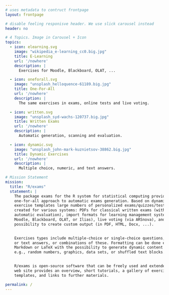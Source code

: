 ```yaml
---
# uses metadata to contruct frontpage
layout: frontpage

# disable feeling responisve header. We use slick carousel instead
header: no

# 4 Topics. Image in Carousel + Icon
topics:
  - icon: elearning.svg
    image: "wikipedia_e-learning_cc0.big.jpg"
    title: E-Learning
    url: '/nowhere'
    description: |
      Exercises for Moodle, Blackboard, OLAT, ...

  - icon: oneforall.svg
    image: "unsplash_helloquence-61189.big.jpg"
    title: One-For-All
    url: '/nowhere'
    description: |
      The same exercises in exams, online tests and live voting.

  - icon: written.svg
    image: "unsplash_syd-wachs-120737.big.jpg"
    title: Written Exams
    url: '/nowhere'
    description: |
      Automatic generation, scanning and evaluation.

  - icon: dynamic.svg
    image: "unsplash_john-mark-kuznietsov-38862.big.jpg"
    title: Dynamic Exercises
    url: '/nowhere'
    description: |
      Multiple choice, numeric, and text answers.

# Mission Statement
mission:
  title: "R/exams"
  statement: |
    The package exams for the R system for statistical computing provides a
    one-for-all approach to automatic exams generation. Based on dynamic
    exercise templates large numbers of personalized exams/quizzes/tests can be
    created for various systems: PDFs for classical written exams (with
    automatic evaluation), import formats for learning management systems (like
    Moodle, Blackboard, OLAT, or Ilias), live voting (via ARSnova), and the
    possibility to create custom output (in PDF, HTML, Docx, ...).

    
    Exercises types include multiple-choice or single-choice questions, numeric
    or text answers, or combinations of these. Formatting can be done either in
    Markdown or LaTeX with the possibility to generate dynamic content using R,
    e.g., random numbers, graphics, data sets, or shuffled text blocks.

    
    R/exams is open-source software that can be freely used and extended. This
    web site provides an overview, short tutorials, a gallery of exercise
    templates, and links to further materials.

permalink: /
---
```

